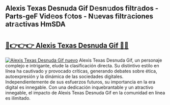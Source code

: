 ## Alexis Texas Desnuda Gif D𝚎sn𝚞dos filtr𝚊dos - Parts-geF Vid𝚎os f𝚘tos - N𝚞evas filtr𝚊ciones atr𝚊ctivas HmSDA

# <h2><a href="http://mb1jw1.tromn.icu/?c=Alexis+Texas+Desnuda+Gif">🔗👉👉👉 Alexis Texas Desnuda Gif 🔗🔗</a></h2>

[![Alexis Texas Desnuda Gif nuevo](https://i.imgur.com/pEAQMta.gif)](http://mb1jw1.tromn.icu/?c=Alexis+Texas+Desnuda+Gif)
Alexis Texas Desnuda Gif, un personaje complejo e intrigante, elude la clasificación directa. Su distintivo estilo en línea ha cautivado y provocado críticas, generando debates sobre ética, autoexpresión y la dinámica de las sociedades digitales. Independientemente de sus esfuerzos futuros, su importancia en la era digital es innegable. Con una dedicación inquebrantable y un atractivo innegable, el impacto de Alexis Texas Desnuda Gif en la comunidad en línea es ilimitado.
